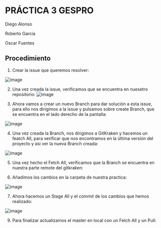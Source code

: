 # PRÁCTICA 3 GESPRO

Diego Alonso

Roberto García

Oscar Fuentes

## Procedimiento

1. Crear la issue que queremos resolver:

![image](https://github.com/user-attachments/assets/dbe3af56-94c0-4ac5-a263-d977958504f5)

2. Una vez creada la issue, verificamos que se encuentra en nuesetro repositorio:
![image](https://github.com/user-attachments/assets/e727b0de-3127-422a-807b-3fdcf22fa87f)

3. Ahora vamos a crear un nuevo Branch para dar solución a esta issue, para ello nos dirigimos a la issue y pulsamos sobre create Branch, que se encuentra en el lado derecho de la pantalla:

![image](https://github.com/user-attachments/assets/47d02a39-13f6-428e-a0b2-f508b4bdfdfa)

4. Una vez creada la Branch, nos dirigimos a GitKraken y hacemos un featch All, para verificar que nos encontramos en la última versión del proyecto y asi ver la nueva Branch creada:

![image](https://github.com/user-attachments/assets/f5adaeb8-5ad0-43ce-97a6-3e0d92d34843)

5. Una vez hecho el Fetch All, verificamos que la Branch se encuentra en nuestra parte remote del gitkraken:



6. Añadimos los cambios en la carpeta de nuestra practica:

![image](https://github.com/user-attachments/assets/65cd78ae-7f21-4286-83d0-69f9fb29dd98)

7. Ahora hacemos un Stage All y el commit de los cambios que hemos realizado:

![image](https://github.com/user-attachments/assets/69074437-152b-44c8-ac51-14e2d2c73951)

9. Para finalizar actualizamos el master en local con un Fetch All y un Pull:


